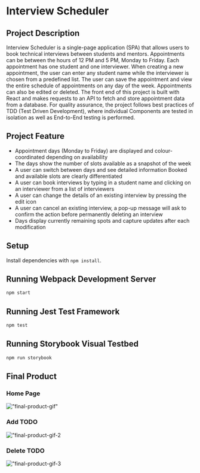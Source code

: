# Interview Scheduler
## Project Description
Interview Scheduler is a single-page application (SPA) that allows users to book technical interviews between students and mentors. Appointments can be between the hours of 12 PM and 5 PM, Monday to Friday. Each appointment has one student and one interviewer. When creating a new appointment, the user can enter any student name while the interviewer is chosen from a predefined list. The user can save the appointment and view the entire schedule of appointments on any day of the week. Appointments can also be edited or deleted. The front end of this project is built with React and makes requests to an API to fetch and store appointment data from a database. For quality assurance, the project follows best practices of TDD (Test Driven Development), where individual Components are tested in isolation as well as End-to-End testing is performed.

## Project Feature

- Appointment days (Monday to Friday) are displayed and colour-coordinated depending on availability
- The days show the number of slots available as a snapshot of the week
- A user can switch between days and see detailed information
Booked and available slots are clearly differentiated
- A user can book interviews by typing in a student name and clicking on an interviewer from a list of interviewers
- A user can change the details of an existing interview by pressing the edit icon
- A user can cancel an existing interview, a pop-up message will ask to confirm the action before permanently deleting an interview
- Days display currently remaining spots and capture updates after each modification

## Setup

Install dependencies with `npm install`.

## Running Webpack Development Server

```sh
npm start
```
## Running Jest Test Framework

```sh
npm test
```

## Running Storybook Visual Testbed

```sh
npm run storybook
```
## Final Product

### Home Page
!["final-product-gif"](/docs/final-product.gif)
### Add TODO
!["final-product-gif-2](/docs/final-product-add.gif)
### Delete TODO
!["final-product-gif-3](/docs/final-product-delete.gif)